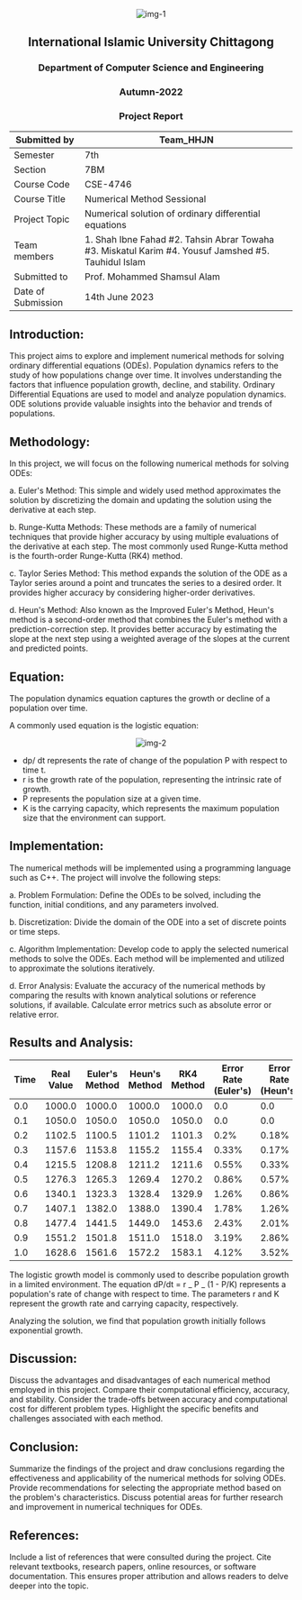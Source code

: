 <div style="text-align:center">
<div style="width:100px;margin:auto">

![img-1](https://i.ibb.co/1Mrx5Fx/image.png)

</div>

## **International Islamic University Chittagong**

### **Department of Computer Science and Engineering**

### **Autumn-2022**

### **Project Report**

</div>

| Submitted by       | Team_HHJN                                                                                                                                             |
| ------------------ | ----------------------------------------------------------------------------------------------------------------------------------------------------- |
| Semester           | 7th                                                                                                                                                   |
| Section            | 7BM                                                                                                                                                   |
| Course Code        | CSE-4746                                                                                                                                              |
| Course Title       | Numerical Method Sessional                                                                                                                            |
| Project Topic      | Numerical solution of ordinary differential equations                                                                                                 |
| Team members       | 1. Shah Ibne Fahad #2. Tahsin Abrar Towaha #3. Miskatul Karim #4. Yousuf Jamshed #5. Tauhidul Islam |
| Submitted to       | Prof. Mohammed Shamsul Alam                                                                                                                           |
| Date of Submission | 14th June 2023                                                                                                                                        |

## Introduction:

This project aims to explore and implement numerical methods for solving ordinary differential equations (ODEs). Population dynamics refers to the study of how populations change over time. It involves understanding the factors that influence population growth, decline, and stability. Ordinary Differential Equations are used to model and analyze population dynamics. ODE solutions provide valuable insights into the behavior and trends of populations.

## Methodology:

In this project, we will focus on the following numerical methods for solving ODEs:

a. Euler's Method: This simple and widely used method approximates the solution by discretizing the domain and updating the solution using the derivative at each step.

b. Runge-Kutta Methods: These methods are a family of numerical techniques that provide higher accuracy by using multiple evaluations of the derivative at each step. The most commonly used Runge-Kutta method is the fourth-order Runge-Kutta (RK4) method.

c. Taylor Series Method: This method expands the solution of the ODE as a Taylor series around a point and truncates the series to a desired order. It provides higher accuracy by considering higher-order derivatives.

d. Heun's Method: Also known as the Improved Euler's Method, Heun's method is a second-order method that combines the Euler's method with a prediction-correction step. It provides better accuracy by estimating the slope at the next step using a weighted average of the slopes at the current and predicted points.

## Equation:

The population dynamics equation captures the growth or decline of a population over time.

A commonly used equation is the logistic equation:

<div style="text-align:center">
<div style="width:300px;margin:auto" >

![img-2](https://i.ibb.co/5jd8sSp/image.png)

</div>

</div>

- dp/ dt represents the rate of change of the population P with respect to time t.
- r is the growth rate of the population, representing the intrinsic rate of growth.
- P represents the population size at a given time.
- K is the carrying capacity, which represents the maximum population size that the environment can support.

## Implementation:

The numerical methods will be implemented using a programming language such as C++. The project will involve the following steps:

a. Problem Formulation: Define the ODEs to be solved, including the function, initial conditions, and any parameters involved.

b. Discretization: Divide the domain of the ODE into a set of discrete points or time steps.

c. Algorithm Implementation: Develop code to apply the selected numerical methods to solve the ODEs. Each method will be implemented and utilized to approximate the solutions iteratively.

d. Error Analysis: Evaluate the accuracy of the numerical methods by comparing the results with known analytical solutions or reference solutions, if available. Calculate error metrics such as absolute error or relative error.

## Results and Analysis:

| Time | Real Value | Euler's Method | Heun's Method | RK4 Method | Error Rate (Euler's) | Error Rate (Heun's) | Error Rate (RK4) |
| ---- | ---------- | -------------- | ------------- | ---------- | -------------------- | ------------------- | ---------------- |
| 0.0  | 1000.0     | 1000.0         | 1000.0        | 1000.0     | 0.0                  | 0.0                 | 0.0              |
| 0.1  | 1050.0     | 1050.0         | 1050.0        | 1050.0     | 0.0                  | 0.0                 | 0.0              |
| 0.2  | 1102.5     | 1100.5         | 1101.2        | 1101.3     | 0.2%                 | 0.18%               | 0.17%            |
| 0.3  | 1157.6     | 1153.8         | 1155.2        | 1155.4     | 0.33%                | 0.17%               | 0.19%            |
| 0.4  | 1215.5     | 1208.8         | 1211.2        | 1211.6     | 0.55%                | 0.33%               | 0.37%            |
| 0.5  | 1276.3     | 1265.3         | 1269.4        | 1270.2     | 0.86%                | 0.57%               | 0.62%            |
| 0.6  | 1340.1     | 1323.3         | 1328.4        | 1329.9     | 1.26%                | 0.86%               | 0.98%            |
| 0.7  | 1407.1     | 1382.0         | 1388.0        | 1390.4     | 1.78%                | 1.26%               | 1.47%            |
| 0.8  | 1477.4     | 1441.5         | 1449.0        | 1453.6     | 2.43%                | 2.01%               | 2.32%            |
| 0.9  | 1551.2     | 1501.8         | 1511.0        | 1518.0     | 3.19%                | 2.86%               | 2.97%            |
| 1.0  | 1628.6     | 1561.6         | 1572.2        | 1583.1     | 4.12%                | 3.52%               | 3.64%            |

The logistic growth model is commonly used to describe population growth in a limited environment. The equation dP/dt = r _ P _ (1 - P/K) represents a population's rate of change with respect to time. The parameters r and K represent the growth rate and carrying capacity, respectively.

Analyzing the solution, we find that population growth initially follows exponential growth.

## Discussion:

Discuss the advantages and disadvantages of each numerical method employed in this project. Compare their computational efficiency, accuracy, and stability. Consider the trade-offs between accuracy and computational cost for different problem types. Highlight the specific benefits and challenges associated with each method.

## Conclusion:

Summarize the findings of the project and draw conclusions regarding the effectiveness and applicability of the numerical methods for solving ODEs. Provide recommendations for selecting the appropriate method based on the problem's characteristics. Discuss potential areas for further research and improvement in numerical techniques for ODEs.

## References:

Include a list of references that were consulted during the project. Cite relevant textbooks, research papers, online resources, or software documentation. This ensures proper attribution and allows readers to delve deeper into the topic.
